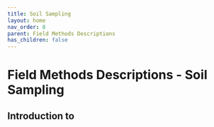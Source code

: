 ```yaml
---
title: Soil Sampling
layout: home
nav_order: 8
parent: Field Methods Descriptions
has_children: false
---
```


<script
  src="https://cdn.mathjax.org/mathjax/latest/MathJax.js?config=TeX-AMS-MML_HTMLorMML"
  type="text/javascript">
</script>

# Field Methods Descriptions - **Soil Sampling**

## Introduction to 
